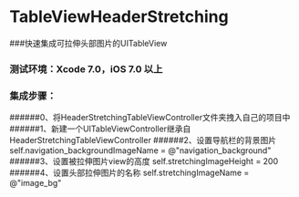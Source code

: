 # TableViewHeaderStretching

###快速集成可拉伸头部图片的UITableView

### 测试环境：Xcode 7.0，iOS 7.0 以上

### 集成步骤：
######0、将HeaderStretchingTableViewController文件夹拽入自己的项目中
######1、新建一个UITableViewController继承自HeaderStretchingTableViewController
######2、设置导航栏的背景图片 self.navigation_backgroundImageName = @"navigation_background"
######3、设置被拉伸图片view的高度 self.stretchingImageHeight = 200
######4、设置头部拉伸图片的名称 self.stretchingImageName = @"image_bg"
